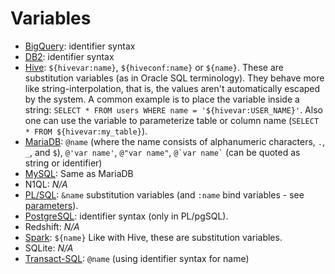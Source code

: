 # Variables

- [BigQuery][]: identifier syntax
- [DB2][]: identifier syntax
- [Hive][]: `${hivevar:name}`, `${hiveconf:name}` or `${name}`. These are substitution variables (as in Oracle SQL terminology).
  They behave more like string-interpolation, that is, the values aren't automatically escaped by the system.
  A common example is to place the variable inside a string: `SELECT * FROM users WHERE name = '${hivevar:USER_NAME}'`.
  Also one can use the variable to parameterize table or column name (`SELECT * FROM ${hivevar:my_table}`).
- [MariaDB][]: `@name` (where the name consists of alphanumeric characters, `.`, `_`, and `$`), `@'var name'`, `@"var name"`, `` @`var name` `` (can be quoted as string or identifier)
- [MySQL][]: Same as MariaDB
- N1QL: _N/A_
- [PL/SQL][]: `&name` substitution variables (and `:name` bind variables - see [parameters][]).
- [PostgreSQL][]: identifier syntax (only in PL/pgSQL).
- Redshift: _N/A_
- [Spark][]: `${name}` Like with Hive, these are substitution variables.
- SQLite: _N/A_
- [Transact-SQL][]: `@name` (using identifier syntax for name)

[parameters]: ./parameters.md
[bigquery]: https://cloud.google.com/bigquery/docs/reference/standard-sql/procedural-language
[db2]: https://www.ibm.com/docs/en/db2-for-zos/11?topic=pl-references-sql-parameters-variables
[hive]: https://stackoverflow.com/questions/12464636/how-to-set-variables-in-hive-scripts
[mariadb]: https://mariadb.com/kb/en/user-defined-variables/
[mysql]: https://dev.mysql.com/doc/refman/8.0/en/user-variables.html
[pl/sql]: https://stackoverflow.com/a/22171706/15982
[postgresql]: https://www.postgresql.org/docs/current/sql-declare.html
[spark]: https://stackoverflow.com/questions/65019868/how-to-use-variables-in-sql-queries
[transact-sql]: https://docs.microsoft.com/en-us/sql/relational-databases/databases/database-identifiers?view=sql-server-ver15
